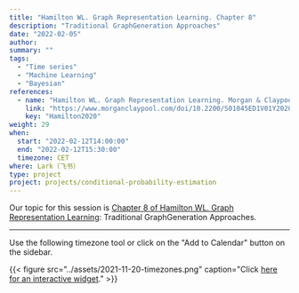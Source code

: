 ```yaml
---
title: "Hamilton WL. Graph Representation Learning. Chapter 8"
description: "Traditional GraphGeneration Approaches"
date: "2022-02-05"
author:
summary: ""
tags:
  - "Time series"
  - "Machine Learning"
  - "Bayesian"
references:
  - name: "Hamilton WL. Graph Representation Learning. Morgan & Claypool Publishers; 2020. pp. 1–159. doi:10.2200/S01045ED1V01Y202009AIM046"
    link: "https://www.morganclaypool.com/doi/10.2200/S01045ED1V01Y202009AIM046"
    key: "Hamilton2020"
weight: 29
when:
  start: "2022-02-12T14:00:00"
  end: "2022-02-12T15:30:00"
  timezone: CET
where: Lark（飞书）
type: project
project: projects/conditional-probability-estimation
---
```


Our topic for this session is [Chapter 8 of Hamilton WL. Graph Representation Learning](https://www.morganclaypool.com/doi/10.2200/S01045ED1V01Y202009AIM046): Traditional GraphGeneration Approaches.



---

Use the following timezone tool or click on the "Add to Calendar" button on the sidebar.

{{< figure src="../assets/2021-11-20-timezones.png" caption="Click [here for an interactive widget](https://www.worldtimebuddy.com/?qm=1&lid=1816670,2950159,5,8&h=1816670&date=2021-11-20&sln=21-22.5&hf=1)." >}}



[^matrix_completion_wiki]: {{< cite key="matrix_completion_wiki" >}}